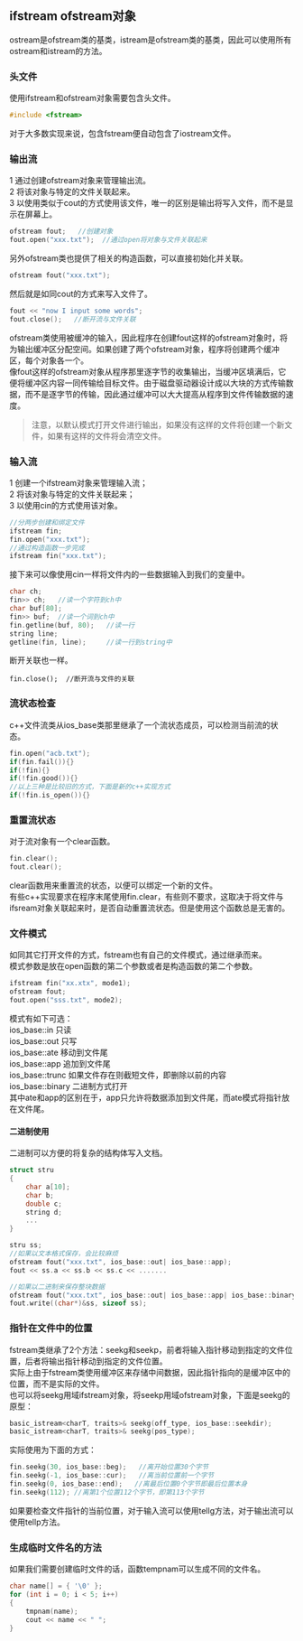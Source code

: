 ## ifstream ofstream对象
ostream是ofstream类的基类，istream是ofstream类的基类，因此可以使用所有ostream和istream的方法。   
### 头文件
使用ifstream和ofstream对象需要包含头文件。  
```c
#include <fstream>   
```  
对于大多数实现来说，包含fstream便自动包含了iostream文件。      
### 输出流
1 通过创建ofstream对象来管理输出流。  
2 将该对象与特定的文件关联起来。   
3 以使用类似于cout的方式使用该文件，唯一的区别是输出将写入文件，而不是显示在屏幕上。   
```c
ofstream fout;   //创建对象  
fout.open("xxx.txt");  //通过open将对象与文件关联起来   
```   
另外ofstream类也提供了相关的构造函数，可以直接初始化并关联。   
```c
ofstream fout("xxx.txt");   
```   
然后就是如同cout的方式来写入文件了。   
```c
fout << "now I input some words";   
fout.close();   //断开流与文件关联  
```
ofstream类使用被缓冲的输入，因此程序在创建fout这样的ofstream对象时，将为输出缓冲区分配空间。如果创建了两个ofstream对象，程序将创建两个缓冲区，每个对象各一个。   
像fout这样的ofstream对象从程序那里逐字节的收集输出，当缓冲区填满后，它便将缓冲区内容一同传输给目标文件。由于磁盘驱动器设计成以大块的方式传输数据，而不是逐字节的传输，因此通过缓冲可以大大提高从程序到文件传输数据的速度。   
> 注意，以默认模式打开文件进行输出，如果没有这样的文件将创建一个新文件，如果有这样的文件将会清空文件。   
### 输入流
1 创建一个ifstream对象来管理输入流；  
2 将该对象与特定的文件关联起来；   
3 以使用cin的方式使用该对象。   
```c
//分两步创建和绑定文件   
ifstream fin;   
fin.open("xxx.txt");   
//通过构造函数一步完成   
ifstream fin("xxx.txt");   
```
接下来可以像使用cin一样将文件内的一些数据输入到我们的变量中。   
```c
char ch;   
fin>> ch;   //读一个字符到ch中  
char buf[80];   
fin>> buf;  //读一个词到ch中  
fin.getline(buf, 80);	//读一行   
string line;   
getline(fin, line); 	//读一行到string中  
```  
断开关联也一样。  
```
fin.close();  //断开流与文件的关联  
```   
### 流状态检查
c++文件流类从ios_base类那里继承了一个流状态成员，可以检测当前流的状态。   
```c
fin.open("acb.txt");  
if(fin.fail()){}	
if(!fin){}    
if(!fin.good()){}   
//以上三种是比较旧的方式，下面是新的c++实现方式  
if(!fin.is_open()){}   
```   
### 重置流状态
对于流对象有一个clear函数。   
```c
fin.clear();   
fout.clear();   
```  
clear函数用来重置流的状态，以便可以绑定一个新的文件。   
有些c++实现要求在程序末尾使用fin.clear，有些则不要求，这取决于将文件与ifsream对象关联起来时，是否自动重置流状态。但是使用这个函数总是无害的。   
### 文件模式
如同其它打开文件的方式，fstream也有自己的文件模式，通过继承而来。   
模式参数是放在open函数的第二个参数或者是构造函数的第二个参数。   
```c
ifstream fin("xx.xtx", mode1);   
ofstream fout;  
fout.open("sss.txt", mode2);    
```    
模式有如下可选：   
ios_base::in 只读   
ios_base::out 只写   
ios_base::ate 移动到文件尾   
ios_base::app 追加到文件尾   
ios_base::trunc 如果文件存在则截短文件，即删除以前的内容    
ios_base::binary 二进制方式打开  
其中ate和app的区别在于，app只允许将数据添加到文件尾，而ate模式将指针放在文件尾。   
#### 二进制使用
二进制可以方便的将复杂的结构体写入文档。   
```c
struct stru  
{  
	char a[10];  
	char b;   
	double c;  
	string d;  
	...   
}     

stru ss;   
//如果以文本格式保存，会比较麻烦   
ofstream fout("xxx.txt", ios_base::out| ios_base::app);    
fout << ss.a << ss.b << ss.c << .......     

//如果以二进制来保存整块数据  
ofstream fout("xxx.txt", ios_base::out| ios_base::app| ios_base::binary);     
fout.write((char*)&ss, sizeof ss);     
```   
### 指针在文件中的位置
fstream类继承了2个方法：seekg和seekp，前者将输入指针移动到指定的文件位置，后者将输出指针移动到指定的文件位置。    
实际上由于fstream类使用缓冲区来存储中间数据，因此指针指向的是缓冲区中的位置，而不是实际的文件。   
也可以将seekg用域ifstream对象，将seekp用域ofstream对象，下面是seekg的原型：   
```c
basic_istream<charT, traits>& seekg(off_type, ios_base::seekdir);   
basic_istream<charT, traits>& seekg(pos_type);   
```  
实际使用为下面的方式：  
```c
fin.seekg(30, ios_base::beg);   //离开始位置30个字节   
fin.seekg(-1, ios_base::cur);   //离当前位置前一个字节  
fin.seekg(0, ios_base::end);   //离最后位置0个字节即最后位置本身  
fin.seekg(112);	//离第1个位置112个字节，即第113个字节    
```  
如果要检查文件指针的当前位置，对于输入流可以使用tellg方法，对于输出流可以使用tellp方法。   
### 生成临时文件名的方法
如果我们需要创建临时文件的话，函数tempnam可以生成不同的文件名。  
```c
char name[] = { '\0' };  
for (int i = 0; i < 5; i++)  
{   
	tmpnam(name);  
	cout << name << " ";   
}    
```  
